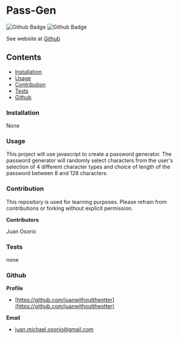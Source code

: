 # Pass-Gen
![Github Badge](https://img.shields.io/github/languages/top/juanwithouttheotter/Pass-Gen)
![Github Badge](https://img.shields.io/github/languages/count/juanwithouttheotter/Pass-Gen?color=green)

See website at [Github](https://juanwithouttheotter.github.io/Pass-Gen/)


## Contents
* [Installation](#Installation)
* [Usage](#Usage)
* [Contribution](#Contribution)
* [Tests](#Tests)
* [Github](#Github)

### Installation
None

### Usage
This project will use javascript to create a password generator. 
The password generator will randomly select characters from the user's selection of 4 different character types and choice of length of the password between 8 and 128 characters.

### Contribution

This repository is used for learning purposes. Please refrain from contributions or forking without explicit permission.

**Contributors**

Juan Osorio

### Tests
none

### Github
**Profile**
* [https://github.com/juanwithouttheotter](https://github.com/juanwithouttheotter)

**Email**
* [juan.michael.osorio@gmail.com](juan.michael.osorio@gmail.com)
